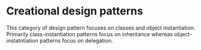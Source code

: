 # Creational design patterns
This category of design pattern focuses on classes and object instantiation. Primarily class-instantiation patterns focus on inheritance whereas object-instatntiation patterns focus on delegation.
